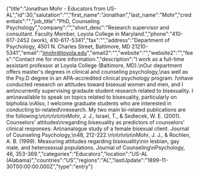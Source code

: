{"title":"Jonathan Mohr - Educators from US-AL","id":30,"salutation":"","first_name":"Jonathan","last_name":"Mohr","credentials":"","job_title":"PhD, Counseling Psychology","company":"","short_desc":"Research supervisor and consultant. Faculty Member, Loyola College in Maryland.","phone":"410-617-2452 (work), 410-617-5341","fax":"","address":"Department of Psychology, 4501 N. Charles Street, Baltimore, MD  21210-5341","email":"jmohr@loyola.edu","email2":"","website":"","website2":"","fees":"Contact me for more information.","description":"I work as a full-time assistant professor at Loyola College (Baltimore, MD).\nOur department offers master's degrees in clinical and counseling psychology,\nas well as the Psy.D degree in an APA-accredited clinical psychology program. I\nhave conducted research on attitudes toward bisexual women and men, and I am\ncurrently supervising gradaute student research related to bisexuality. I am\navailable to speak on topics related to bisexuality, particularly on biphobia.\nAlso, I welcome graduate students who are interested in conducting bi-related\nresearch. My two main bi-related publications are the following:\n\n\n\n\n\nMohr, J. J., Israel, T., & Sedlecek, W. E. (2001). Counselors' attitudes\nregarding bisexuality as predictors of counselors' clinical responses: An\nanalogue study of a female bisexual client. Journal of Counseling Psychology,\n48, 212-222.\n\n\n\n\n\nMohr, J. J., & Rochlen, A. B. (1999). Measuring attitudes regarding bisexuality\nin lesbian, gay male, and heterosexual populations. Journal of Counseling\nPsychology, 46, 353-369.","categories":"Educators","location":"US-AL (Alabama)","countries":"US","regions":"AL","lastUpdate":"1899-11-30T00:00:00.000Z","type":"entry"}
